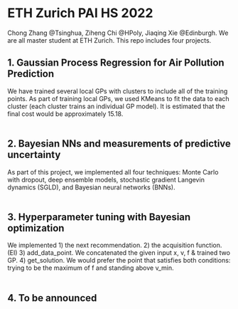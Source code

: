 # ETH Zurich PAI HS 2022
Chong Zhang @Tsinghua, Ziheng Chi @HPoly, Jiaqing Xie @Edinburgh. We are all master student at ETH Zurich. This repo includes four projects.

## 1. Gaussian Process Regression for Air Pollution Prediction

We have trained several local GPs with clusters to include all of the training points. As part of training local GPs, we used KMeans to fit the data to each cluster (each cluster trains an individual GP model). It is estimated that the final cost would be approximately 15.18.
<br/><br/>

## 2. Bayesian NNs and measurements of predictive uncertainty
As part of this project, we implemented all four techniques: Monte Carlo with dropout, deep ensemble models, stochastic gradient Langevin dynamics (SGLD), and Bayesian neural networks (BNNs). 
<br/><br/>

## 3. Hyperparameter tuning with Bayesian optimization
We implemented 1) the next recommendation.  2) the acquisition function. (EI) 3) add_data_point. We concatenated the given input x, v, f & trained two GP. 4) get_solution. We would prefer the point that satisfies both conditions: trying to be the maximum of f and standing above v_min.
<br/><br/>

## 4. To be announced

